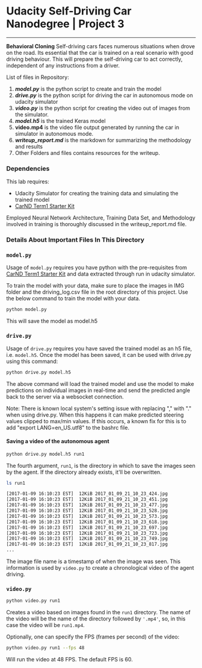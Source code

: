 # **Udacity Self-Driving Car Nanodegree | Project 3** 

---

**Behavioral Cloning**
Self-driving cars faces numerous situations when drove on the road. Its essential that the car is trained on a real scenario with good driving behaviour. This will prepare the self-driving car to act correctly, independent of any instructions from a driver.

List of files in Repository:
1. ***model.py*** is the python script to create and train the model
2. ***drive.py*** is the python script for driving the car in autonomous mode on udacity simulator
4. ***video.py*** is the python script for creating the video out of images from the simulator.
5. ***model.h5*** is the trained Keras model
6. **video.mp4** is the video file output generated by running the car in simulator in autonomous mode.
7. ***writeup_report.md*** is the markdown for summarizing the methodology and results
8. Other Folders and files contains resources for the writeup.


### Dependencies
This lab requires:

* Udacity Simulator for creating the training data and simulating the trained model
* [CarND Term1 Starter Kit](https://github.com/udacity/CarND-Term1-Starter-Kit)


Employed Neural Network Architecture, Training Data Set, and Methodology involved in training is thoroughly discussed in the writeup_report.md file.


### Details About Important Files In This Directory

### `model.py`

Usage of `model.py` requires you have python with the pre-requisites from [CarND Term1 Starter Kit](https://github.com/udacity/CarND-Term1-Starter-Kit) and data extracted through run in udacity simulator.

To train the model with your data, make sure to place the images in IMG folder and the driving_log.csv file in the root directory of this project. Use the below command to train the model with your data.

```sh
python model.py
```
This will save the model as model.h5

### `drive.py`

Usage of `drive.py` requires you have saved the trained model as an h5 file, i.e. `model.h5`. 
Once the model has been saved, it can be used with drive.py using this command:

```sh
python drive.py model.h5
```

The above command will load the trained model and use the model to make predictions on individual images in real-time and send the predicted angle back to the server via a websocket connection.

Note: There is known local system's setting issue with replacing "," with "." when using drive.py. When this happens it can make predicted steering values clipped to max/min values. If this occurs, a known fix for this is to add "export LANG=en_US.utf8" to the bashrc file.

#### Saving a video of the autonomous agent

```sh
python drive.py model.h5 run1
```

The fourth argument, `run1`, is the directory in which to save the images seen by the agent. If the directory already exists, it'll be overwritten.

```sh
ls run1

[2017-01-09 16:10:23 EST]  12KiB 2017_01_09_21_10_23_424.jpg
[2017-01-09 16:10:23 EST]  12KiB 2017_01_09_21_10_23_451.jpg
[2017-01-09 16:10:23 EST]  12KiB 2017_01_09_21_10_23_477.jpg
[2017-01-09 16:10:23 EST]  12KiB 2017_01_09_21_10_23_528.jpg
[2017-01-09 16:10:23 EST]  12KiB 2017_01_09_21_10_23_573.jpg
[2017-01-09 16:10:23 EST]  12KiB 2017_01_09_21_10_23_618.jpg
[2017-01-09 16:10:23 EST]  12KiB 2017_01_09_21_10_23_697.jpg
[2017-01-09 16:10:23 EST]  12KiB 2017_01_09_21_10_23_723.jpg
[2017-01-09 16:10:23 EST]  12KiB 2017_01_09_21_10_23_749.jpg
[2017-01-09 16:10:23 EST]  12KiB 2017_01_09_21_10_23_817.jpg
...
```

The image file name is a timestamp of when the image was seen. This information is used by `video.py` to create a chronological video of the agent driving.

### `video.py`

```sh
python video.py run1
```

Creates a video based on images found in the `run1` directory. The name of the video will be the name of the directory followed by `'.mp4'`, so, in this case the video will be `run1.mp4`.

Optionally, one can specify the FPS (frames per second) of the video:

```sh
python video.py run1 --fps 48
```

Will run the video at 48 FPS. The default FPS is 60.

